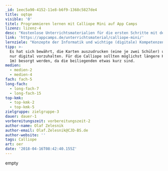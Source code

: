 ```yaml
---
_id: 1eec5a90-4152-11e8-b6f9-1368c5827de4
title: oqtqe
visible: '0'
titel: Programmieren lernen mit Calliope Mini auf App Camps
lizenz: lizenz-4
desc: "Kostenlose Unterrichtsmaterialien für die ersten Schritte mit dem Mikroprozessor Calliope in 4 Unterrichtseinheiten je 90 min. \r\nKurze motivierende Videos und Lernkarten zum ausdrucken oder online nutzen. Sehr gut geeignet für Projekttage oder AGs für Schüler der Klasse 3-6. \r\n\r\nBenötigt Calliope mini!"
link: 'https://appcamps.de/unterrichtsmaterial/calliope-mini/'
lernziele: "Konzepte der Informatik und wichtige (digitale) Kompetenzen:\r\n\r\n    - Algorithmen, Ereignisse, Schleifen, Variablen, Bedingte Anweisungen, Funktionen\r\n    - Umgang mit dem Computer und Hardware\r\n    - Verständnis für digitale Anwendungen\r\n    - Logisches Denken und Problemlösen\r\n    - Teamarbeit"
tipp: >-
  Es hat sich bewährt, die Karten auszudrucken (eine je zwei Schüler) und nicht
  nur digital vorzuhalten. Für die Calliope sollten möglichst längere Kabel (ca.
  1m) besorgt werden, da die beiliegenden etwas kurz sind.
medien:
  - medien-2
  - medien-4
fach: fach-5
long-fach:
  - long-fach-7
  - long-fach-15
top-kmk:
  - top-kmk-2
  - top-kmk-5
zielgruppe: zielgruppe-3
dauer: dauer-1
vorbereitungszeit: vorbereitungszeit-2
author-name: Olaf Zelesnik
author-email: Olaf.Zelesnik@CJD-BS.de
author-website: ''
tags: Calliope
art: oer
date: '2018-04-16T08:42:40.155Z'
---
```

empty
